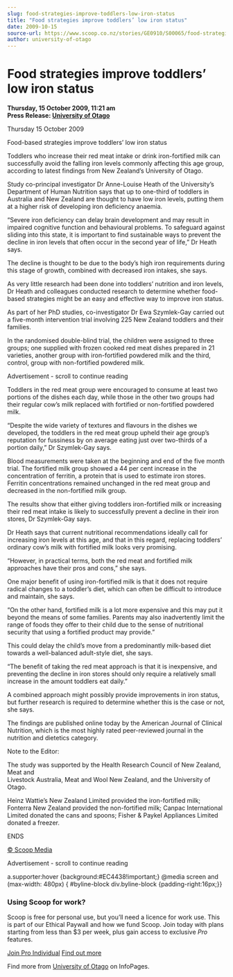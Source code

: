 ```yaml
---
slug: food-strategies-improve-toddlers-low-iron-status
title: "Food strategies improve toddlers’ low iron status"
date: 2009-10-15
source-url: https://www.scoop.co.nz/stories/GE0910/S00065/food-strategies-improve-toddlers-low-iron-status.htm
author: university-of-otago
---
```

Food strategies improve toddlers’ low iron status
=================================================

**Thursday, 15 October 2009, 11:21 am**  
**Press Release: [University of Otago](https://info.scoop.co.nz/University_of_Otago)**

Thursday 15 October 2009

Food-based strategies improve toddlers’ low iron status

Toddlers who increase their red meat intake or drink iron-fortified milk can successfully avoid the falling iron levels commonly affecting this age group, according to latest findings from New Zealand’s University of Otago.

Study co-principal investigator Dr Anne-Louise Heath of the University’s Department of Human Nutrition says that up to one-third of toddlers in Australia and New Zealand are thought to have low iron levels, putting them at a higher risk of developing iron deficiency anaemia.

“Severe iron deficiency can delay brain development and may result in impaired cognitive function and behavioural problems. To safeguard against sliding into this state, it is important to find sustainable ways to prevent the decline in iron levels that often occur in the second year of life,” Dr Heath says.

The decline is thought to be due to the body’s high iron requirements during this stage of growth, combined with decreased iron intakes, she says.

As very little research had been done into toddlers’ nutrition and iron levels, Dr Heath and colleagues conducted research to determine whether food-based strategies might be an easy and effective way to improve iron status.

As part of her PhD studies, co-investigator Dr Ewa Szymlek-Gay carried out a five-month intervention trial involving 225 New Zealand toddlers and their families.

In the randomised double-blind trial, the children were assigned to three groups; one supplied with frozen cooked red meat dishes prepared in 21 varieties, another group with iron-fortified powdered milk and the third, control, group with non-fortified powdered milk.

Advertisement - scroll to continue reading





Toddlers in the red meat group were encouraged to consume at least two portions of the dishes each day, while those in the other two groups had their regular cow’s milk replaced with fortified or non-fortified powdered milk.

“Despite the wide variety of textures and flavours in the dishes we developed, the toddlers in the red meat group upheld their age group’s reputation for fussiness by on average eating just over two-thirds of a portion daily,” Dr Szymlek-Gay says.

Blood measurements were taken at the beginning and end of the five month trial. The fortified milk group showed a 44 per cent increase in the concentration of ferritin, a protein that is used to estimate iron stores. Ferritin concentrations remained unchanged in the red meat group and decreased in the non-fortified milk group.

The results show that either giving toddlers iron-fortified milk or increasing their red meat intake is likely to successfully prevent a decline in their iron stores, Dr Szymlek-Gay says.

Dr Heath says that current nutritional recommendations ideally call for increasing iron levels at this age, and that in this regard, replacing toddlers’ ordinary cow’s milk with fortified milk looks very promising.

“However, in practical terms, both the red meat and fortified milk approaches have their pros and cons,” she says.

One major benefit of using iron-fortified milk is that it does not require radical changes to a toddler’s diet, which can often be difficult to introduce and maintain, she says.

“On the other hand, fortified milk is a lot more expensive and this may put it beyond the means of some families. Parents may also inadvertently limit the range of foods they offer to their child due to the sense of nutritional security that using a fortified product may provide.”

This could delay the child’s move from a predominantly milk-based diet towards a well-balanced adult-style diet, she says.

“The benefit of taking the red meat approach is that it is inexpensive, and preventing the decline in iron stores should only require a relatively small increase in the amount toddlers eat daily.”

A combined approach might possibly provide improvements in iron status, but further research is required to determine whether this is the case or not, she says.

The findings are published online today by the American Journal of Clinical Nutrition, which is the most highly rated peer-reviewed journal in the nutrition and dietetics category.

Note to the Editor:

The study was supported by the Health Research Council of New Zealand, Meat and  
Livestock Australia, Meat and Wool New Zealand, and the University of Otago.

Heinz Wattie’s New Zealand Limited provided the iron-fortified milk; Fonterra New Zealand provided the non-fortified milk; Canpac International Limited donated the cans and spoons; Fisher & Paykel Appliances Limited donated a freezer.

ENDS

[© Scoop Media](http://www.scoop.co.nz/about/terms.html)  

Advertisement - scroll to continue reading



a.supporter:hover {background:#EC4438!important;} @media screen and (max-width: 480px) { #byline-block div.byline-block {padding-right:16px;}}

### Using Scoop for work?

Scoop is free for personal use, but you’ll need a licence for work use. This is part of our Ethical Paywall and how we fund Scoop. Join today with plans starting from less than $3 per week, plus gain access to exclusive _Pro_ features.  
  
[Join Pro Individual](https://pro.scoop.co.nz/Individual/?from=ProIn24) [Find out more](https://pro.scoop.co.nz/using-scoop-for-work/?from=ProIn24)

Find more from [University of Otago](https://info.scoop.co.nz/University_of_Otago) on InfoPages.
